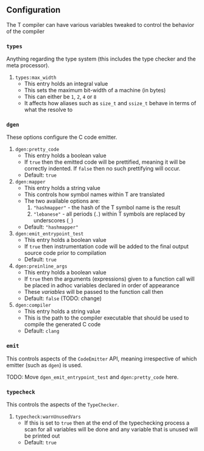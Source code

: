 ## Configuration

The T compiler can have various variables tweaked to control the behavior of the compiler

### `types`

Anything regarding the type system (this includes the type checker and the meta processor).

1. `types:max_width`
    * This entry holds an integral value
    * This sets the maximum bit-width of a machine (in bytes)
    * This can either be `1`, `2`, `4` or `8`
    * It affects how aliases such as `size_t` and `ssize_t` behave in terms of what the resolve to

### `dgen`

These options configure the C code emitter.

1. `dgen:pretty_code`
    * This entry holds a boolean value
    * If `true` then the emitted code will be prettified, meaning it will be correctly indented. If `false` then no such prettifying will occur.
    * Default: `true`
2. `dgen:mapper`
    * This entry holds a string value
    * This controls how symbol names within T are translated
    * The two available options are:
        1. `"hashmapper"` - the hash of the T symbol name is the result
        2. `"lebanese"` - all periods (`.`) within T symbols are replaced by underscores (`_`)
    * Default: `"hashmapper"`
3. `dgen:emit_entrypoint_test`
    * This entry holds a boolean value
    * If `true` then instrumentation code will be added to the final output source code prior to compilation
    * Default: `true`
4. `dgen:preinline_args`
    * This entry holds a boolean value
    * If `true` then the arguments (expressions) given to a function call will be placed in adhoc variables declared in order of appearance
    * These _variables_ will be passed to the function call then
    * Default: `false` (TODO: change)
5. `dgen:compiler`
    * This entry holds a string value
    * This is the path to the compiler executable that should be used to compile the generated C code
    * Default: `clang`

### `emit`

This controls aspects of the `CodeEmitter` API, meaning irrespective of which emitter (such as `dgen`) is used.

TODO: Move `dgen_emit_entrypoint_test` and `dgen:pretty_code` here.
    
### `typecheck`

This controls the aspects of the `TypeChecker`.

1. `typecheck:warnUnusedVars`
    * If this is set to `true` then at the end of the typechecking process a scan for all variables will be done and any variable that is unused will be printed out
    * Default: `true`